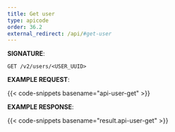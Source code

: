 ```yaml
---
title: Get user
type: apicode
order: 36.2
external_redirect: /api/#get-user
---
```


**SIGNATURE**:

`GET /v2/users/<USER_UUID>`

**EXAMPLE REQUEST**:

{{< code-snippets basename="api-user-get" >}}

**EXAMPLE RESPONSE**:

{{< code-snippets basename="result.api-user-get" >}}
